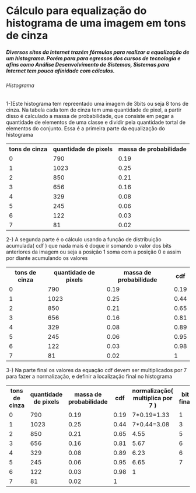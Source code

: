 <h1>Cálculo para equalização do histograma de uma imagem em tons de cinza</h1>

<h5>Diversos sites da Internet trazém fórmulas para realizar a equalização de um histograma. Porém para para egressos dos cursos de tecnologia e afins como Análise Desenvolvimento de Sistemas, Sistemas para Internet tem pouca afinidade com cálculos.</h5>
<h6>Histograma</h6>

<p>1-)Este histograma tem repreentado uma imagem de 3bits ou seja 8 tons de cinza. Na tabela cada tom de cinza tem uma quantidade de pixel, a partir disso é calculado a massa de probabilidade, que consiste em pegar a quantidade de elementos de uma classe e dividir pela quantidade tortal de elementos do conjunto. Essa é a primeira parte da equalização do histograma </p>

<table>
	<tr>
		<th>tons de cinza</th>
		<th>quantidade de pixels </th>
		<th>massa de probabilidade</th>
	</tr>
	<tr>
		<td>0</td>
		<td>790</td>
		<td>0.19</td>
	</tr>
	<tr>
		<td>1</td>
		<td>1023</td>
		<td>0.25</td>
	</tr>
	<tr>
		<td>2</td>
		<td>850</td>
		<td>0.21</td>
	</tr>
	<tr>
		<td>3</td>
		<td>656</td>
		<td>0.16</td>
	</tr>
	<tr>
		<td>4</td>
		<td>329</td>
		<td>0.08</td>
	</tr>
	<tr>
		<td>5</td>
		<td>245</td>
		<td>0.06</td>
	</tr>
	<tr>
		<td>6</td>
		<td>122</td>
		<td>0.03</td>
	</tr>
	<tr>
		<td>7</td>
		<td>81</td>
		<td>0.02</td>
	</tr>

	
	
</table>


<p>2-) A segunda parte é o cálculo usando a função de distribuição acumulada( cdf ) que nada mais é doque ir somando o valor dos bits anteriores da imagem ou seja a posição 1 soma com a posição 0 e assim por diante acumulando os valores</p>

<table>
	<tr>
		<th>tons de cinza</th>
		<th>quantidade de pixels </th>
		<th>massa de probabilidade</th>
		<th>cdf</th>
	</tr>
	<tr>
		<td>0</td>
		<td>790</td>
		<td>0.19</td>
		<td>0.19</td>
	</tr>
	<tr>
		<td>1</td>
		<td>1023</td>
		<td>0.25</td>
		<td>0.44</td>
	</tr>
	<tr>
		<td>2</td>
		<td>850</td>
		<td>0.21</td>
		<td>0.65</td>
	</tr>
	<tr>
		<td>3</td>
		<td>656</td>
		<td>0.16</td>
		<td>0.81</td>
	</tr>
	<tr>
		<td>4</td>
		<td>329</td>
		<td>0.08</td>
		<td>0.89</td>
	</tr>
	<tr>
		<td>5</td>
		<td>245</td>
		<td>0.06</td>
		<td>0.95</td>
	</tr>
	<tr>
		<td>6</td>
		<td>122</td>
		<td>0.03</td>
		<td>0.98</td>
	</tr>
	<tr>
		<td>7</td>
		<td>81</td>
		<td>0.02</td>
		<td>1</td>
	</tr>

	
	
</table>

<p>3-) Na parte final os valores da equação cdf devem ser multiplicados por 7 para fazer a normalização, e definir a localização final no histograma</p>

<table>
	<tr>
		<th>tons de cinza</th>
		<th>quantidade de pixels </th>
		<th>massa de probabilidade</th>
		<th>cdf</th>
		<th>normalização( multiplica por 7 )</th>
		<th>bit final</th>
		<th>valor da massa</th>
	</tr>
	<tr>
		<td>0</td>
		<td>790</td>
		<td>0.19</td>
		<td>0.19</td>
		<td>7*0.19=1.33</td>
		<td>1</td>
	</tr>
	<tr>
		<td>1</td>
		<td>1023</td>
		<td>0.25</td>
		<td>0.44</td>
		<td>7*0.44=3.08</td>
		<td>3</td>
	</tr>
	<tr>
		<td>2</td>
		<td>850</td>
		<td>0.21</td>
		<td>0.65</td>
		<td>4.55</td>
		<td>5</td>
	</tr>
	<tr>
		<td>3</td>
		<td>656</td>
		<td>0.16</td>
		<td>0.81</td>
		<td>5.67</td>
		<td>6</td>
	</tr>
	<tr>
		<td>4</td>
		<td>329</td>
		<td>0.08</td>
		<td>0.89</td>
		<td>6.23</td>
		<td>6</td>
	</tr>
	<tr>
		<td>5</td>
		<td>245</td>
		<td>0.06</td>
		<td>0.95</td>
		<td>6.65</td>
		<td>7</td>
	</tr>
	<tr>
		<td>6</td>
		<td>122</td>
		<td>0.03</td>
		<td>0.98</td>
		<td>1</td>
	</tr>
	<tr>
		<td>7</td>
		<td>81</td>
		<td>0.02</td>
		<td>1</td>
	</tr>

	
	
</table>
